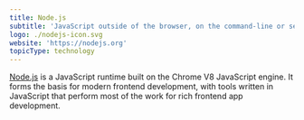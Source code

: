 ```yaml
---
title: Node.js
subtitle: 'JavaScript outside of the browser, on the command-line or server-side'
logo: ./nodejs-icon.svg
website: 'https://nodejs.org'
topicType: technology
---
```


[Node.js](https://nodejs.org) is a JavaScript runtime built on the Chrome V8 JavaScript engine. It
forms the basis for modern frontend development, with tools written in
JavaScript that perform most of the work for rich frontend app development.
